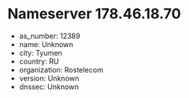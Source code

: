 # Nameserver 178.46.18.70

* as_number: 12389
* name: Unknown
* city: Tyumen
* country: RU
* organization: Rostelecom
* version: Unknown
* dnssec: Unknown
